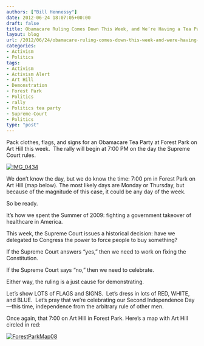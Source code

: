 ```yaml
---
authors: ["Bill Hennessy"]
date: 2012-06-24 18:07:05+00:00
draft: false
title: Obamacare Ruling Comes Down This Week, and We’re Having a Tea Party
layout: blog
url: /2012/06/24/obamacare-ruling-comes-down-this-week-and-were-having-a-tea-party/
categories:
- Activism
- Politics
tags:
- Activism
- Activism Alert
- Art Hill
- Demonstration
- Forest Park
- Politics
- rally
- Politics tea party
- Supreme-Court
- Politics
type: "post"
---
```


Pack clothes, flags, and signs for an Obamacare Tea Party at Forest Park on Art Hill this week.  The rally will begin at 7:00 PM on the day the Supreme Court rules.

[![IMG_0434](https://ludicrite.files.wordpress.com/2012/06/img_0434_thumb.jpg)
](https://ludicrite.files.wordpress.com/2012/06/img_0434.jpg)

We don’t know the day, but we do know the time: 7:00 pm in Forest Park on Art Hill (map below). The most likely days are Monday or Thursday, but because of the magnitude of this case, it could be any day of the week.

So be ready.

It’s how we spent the Summer of 2009: fighting a government takeover of healthcare in America.

This week, the Supreme Court issues a historical decision: have we delegated to Congress the power to force people to buy something?

If the Supreme Court answers “yes,” then we need to work on fixing the Constitution.

If the Supreme Court says “no,” then we need to celebrate.

Either way, the ruling is a just cause for demonstrating.

Let’s show LOTS of FLAGS and SIGNS.  Let’s dress in lots of RED, WHITE, and BLUE.  Let’s pray that we’re celebrating our Second Independence Day—this time, independence from the arbitrary rule of other men.

Once again, that 7:00 on Art HIll in Forest Park. Here’s a map with Art Hill circled in red:

[![ForestParkMap08](https://ludicrite.files.wordpress.com/2012/06/forestparkmap08_thumb.png)
](https://ludicrite.files.wordpress.com/2012/06/forestparkmap08.png)
